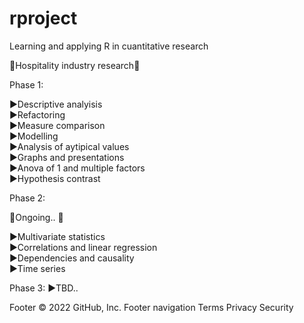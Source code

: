 # rproject
Learning and applying R in cuantitative research 

🔎Hospitality industry research🔎

Phase 1:

▶️Descriptive analyisis   
▶️Refactoring   
▶️Measure comparison    
▶️Modelling   
▶️Analysis of aytipical values    
▶️Graphs and presentations    
▶️Anova of 1 and multiple factors   
▶️Hypothesis contrast   

Phase 2:

👻Ongoing.. 👻

▶️Multivariate statistics   
▶️Correlations and linear regression    
▶️Dependencies and causality    
▶️Time series



Phase 3:
▶️TBD..


Footer
© 2022 GitHub, Inc.
Footer navigation
Terms
Privacy
Security
